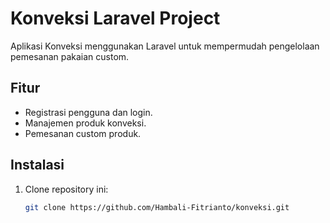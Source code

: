 # Konveksi Laravel Project

Aplikasi Konveksi menggunakan Laravel untuk mempermudah pengelolaan pemesanan pakaian custom.

## Fitur
- Registrasi pengguna dan login.
- Manajemen produk konveksi.
- Pemesanan custom produk.

## Instalasi

1. Clone repository ini:
   ```bash
   git clone https://github.com/Hambali-Fitrianto/konveksi.git
